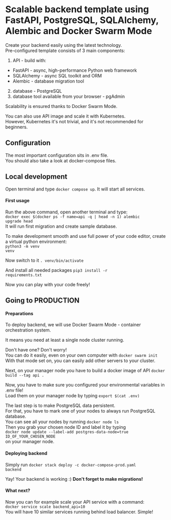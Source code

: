 # Scalable backend template using FastAPI, PostgreSQL, SQLAlchemy, Alembic and Docker Swarm Mode

Create your backend easily using the latest technology.
<br>Pre-configured template consists of 3 main components:
1. API - build with:
- FastAPI - async, high-performance Python web framework 
- SQLAlchemy - async SQL toolkit and ORM
- Alembic - database migration tool
2. database - PostgreSQL  
3. database tool available from your browser - pgAdmin

Scalability is ensured thanks to Docker Swarm Mode.

You can also use API image and scale it with Kubernetes.
<br>However, Kubernetes it's not trivial, and it's not recommended for beginners.
## Configuration
The most important configuration sits in .env file.
<br>You should also take a look at docker-compose files.

## Local development
Open terminal and type <code>docker compose up</code>. It will start all services.

#### First usage

Run the above command, open another terminal and type:
<br><code>docker exec $(docker ps -f name=api -q | head -n 1) alembic upgrade head</code>
<br>It will run first migration and create sample database.

To make development smooth and use full power of your code editor, create a virtual python environment:
<br><code>python3 -m venv venv</code>

Now switch to it <code>. venv/bin/activate</code>

And install all needed packages <code>pip3 install -r requirements.txt</code>



Now you can play with your code freely!

<h2>Going to PRODUCTION</h2>
<h4>Preparations</h4>
To deploy backend, we will use Docker Swarm Mode - container orchestration system.

It means you need at least a single node cluster running.

Don't have one? Don't worry! 
<br>You can do it easily, even on your own computer with <code>docker swarm init</code>
<br>With that mode set on, you can easily add other servers to your cluster.

Next, on your manager node you have to build a docker image of API <code>docker build --tag api .</code>

Now, you have to make sure you configured your environmental variables in .env file!
<br>Load them on your manager node by typing <code>export $(cat .env)</code>

The last step is to make PostgreSQL data persistent.
<br>For that, you have to mark one of your nodes to always run PostgreSQL database.
<br>You can see all your nodes by running <code>docker node ls</code>
<br>Then you grab your chosen node ID and label it by typing
<br><code>docker node update --label-add postgres-data-node=true ID_OF_YOUR_CHOSEN_NODE</code>
<br>on your manager node.

#### Deploying backend
Simply run <code>docker stack deploy -c docker-compose-prod.yaml backend</code>

Yay! Your backend is working :) <b>Don't forget to make migrations!</b>

#### What next?
Now you can for example scale your API service with a command:
<br><code>docker service scale backend_api=10</code>
<br>You will have 10 similar services running behind load balancer. Simple!